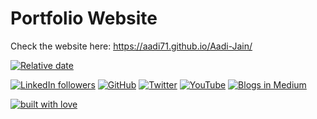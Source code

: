 # Portfolio Website

Check the website here: https://aadi71.github.io/Aadi-Jain/

[![Relative date](https://img.shields.io/badge/LastUpdated-July2022-brightgreen)](https://github.com/Aadi71/) 

[![LinkedIn followers](https://img.shields.io/badge/LinkedIn-0077B5?style=for-the-badge&logo=linkedin&logoColor=white)](https://www.linkedin.com/in/aadijain7102/)  [![GitHub](https://img.shields.io/badge/GitHub-100000?style=for-the-badge&logo=github&logoColor=white)](https://github.com/Aadi71/)  [![Twitter](https://img.shields.io/badge/Twitter-1DA1F2?style=for-the-badge&logo=twitter&logoColor=white)](https://twitter.com/Aadi_Jain_7)  [![YouTube](https://img.shields.io/badge/YouTube-FF0000?style=for-the-badge&logo=youtube&logoColor=white)](https://www.youtube.com/channel/UCO4BjmZq5NEB9zPwHlhoAyw)  [![Blogs in Medium]( 	https://img.shields.io/badge/Medium-12100E?style=for-the-badge&logo=medium&logoColor=white)](https://aadijain71.medium.com/)  

[![built with love](https://forthebadge.com/images/badges/built-with-love.svg)](https://github.com/Aadi71)
